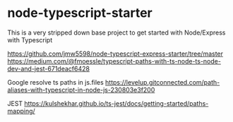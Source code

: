 # node-typescript-starter

This is a very stripped down base project to get started with Node/Express with Typescript


https://github.com/jmw5598/node-typescript-express-starter/tree/master
https://medium.com/@fmoessle/typescript-paths-with-ts-node-ts-node-dev-and-jest-671deacf6428



Google
resolve ts paths in js.files
https://levelup.gitconnected.com/path-aliases-with-typescript-in-node-js-230803e3f200


JEST 
https://kulshekhar.github.io/ts-jest/docs/getting-started/paths-mapping/